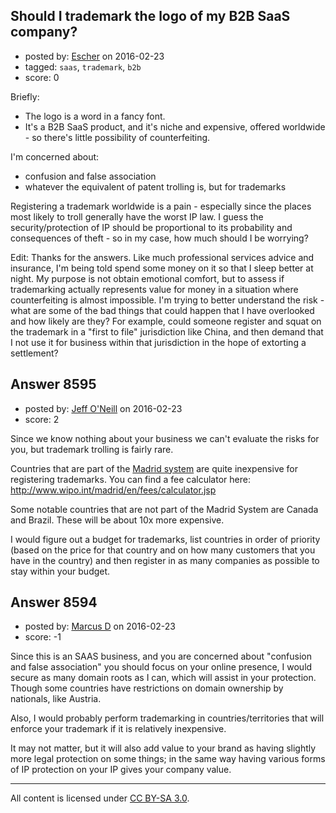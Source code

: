 ## Should I trademark the logo of my B2B SaaS company?

- posted by: [Escher](https://stackexchange.com/users/4623443/escher) on 2016-02-23
- tagged: `saas`, `trademark`, `b2b`
- score: 0

Briefly:

 - The logo is a word in a fancy font. 
 - It's a B2B SaaS product, and it's niche and expensive, offered
   worldwide - so there's little possibility of counterfeiting.

I'm concerned about:

 - confusion and false association
 - whatever the equivalent of patent trolling is, but for trademarks

Registering a trademark worldwide is a pain - especially since the places most likely to troll generally have the worst IP law. I guess the security/protection of IP should be proportional to its probability and consequences of theft - so in my case, how much should I be worrying?

Edit: Thanks for the answers. Like much professional services advice and insurance, I'm being told spend some money on it so that I sleep better at night.  My purpose is not obtain emotional comfort, but to assess if trademarking actually represents value for money in a situation where counterfeiting is almost impossible. I'm trying to better understand the risk - what are some of the bad things that could happen that I have overlooked and how likely are they? For example, could someone register and squat on the trademark in a "first to file" jurisdiction like China, and then demand that I not use it for business within that jurisdiction in the hope of extorting a settlement?


## Answer 8595

- posted by: [Jeff O'Neill](https://stackexchange.com/users/46273/jeff-o-neill) on 2016-02-23
- score: 2

<p>Since we know nothing about your business we can't evaluate the risks for you, but trademark trolling is fairly rare.</p>

<p>Countries that are part of the <a href="https://en.wikipedia.org/wiki/Madrid_system" rel="nofollow">Madrid system</a> are quite inexpensive for registering trademarks.  You can find a fee calculator here:
<a href="http://www.wipo.int/madrid/en/fees/calculator.jsp" rel="nofollow">http://www.wipo.int/madrid/en/fees/calculator.jsp</a></p>

<p>Some notable countries that are not part of the Madrid System are Canada and Brazil.  These will be about 10x more expensive.</p>

<p>I would figure out a budget for trademarks, list countries in order of priority (based on the price for that country and on how many customers that you have in the country) and then register in as many companies as possible to stay within your budget.</p>



## Answer 8594

- posted by: [Marcus D](https://stackexchange.com/users/258531/marcus-d) on 2016-02-23
- score: -1

Since this is an SAAS business, and you are concerned about "confusion and false association" you should focus on your online presence, I would secure as many domain roots as I can, which will assist in your protection. Though some countries have restrictions on domain ownership by nationals, like Austria.

Also, I would probably perform trademarking in countries/territories that will enforce your trademark if it is relatively inexpensive. 

It may not matter, but it will also add value to your brand as having slightly more legal protection on some things; in the same way having various forms of IP protection on your IP gives your company value.



---

All content is licensed under [CC BY-SA 3.0](https://creativecommons.org/licenses/by-sa/3.0/).
